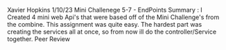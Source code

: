 Xavier Hopkins
1/10/23
Mini Challenege 5-7 - EndPoints
Summary : I Created 4 mini web Api's that were based off of the Mini Challenge's from the combine. This assignment was quite easy. The hardest part was creating the services all at once, so from now ill do the controller/Service together.
Peer Review
